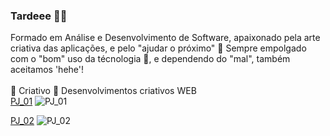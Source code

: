 ### Tardeee 🐺🐯

Formado em Análise e Desenvolvimento de Software, apaixonado pela arte criativa das aplicações, e pelo "ajudar o próximo" 🤩
Sempre empolgado com o "bom" uso da técnologia 🤪, e dependendo do "mal", também aceitamos 'hehe'!
<br><br>
🤩 Criativo 🤩
Desenvolvimentos criativos WEB
<br>
[PJ_01](https://github.com/meninomichaelpgm/Criativo/tree/main/PJ_01)
![PJ_01](https://user-images.githubusercontent.com/95542667/149249283-186c3bd6-d665-4ec4-a02e-6562fbd6eb22.gif)

[PJ_02](https://github.com/meninomichaelpgm/Criativo/tree/main/PJ_02)
![PJ_02](https://user-images.githubusercontent.com/95542667/149249375-4223ea80-2473-4e77-ad68-b0db4a35b809.gif)
